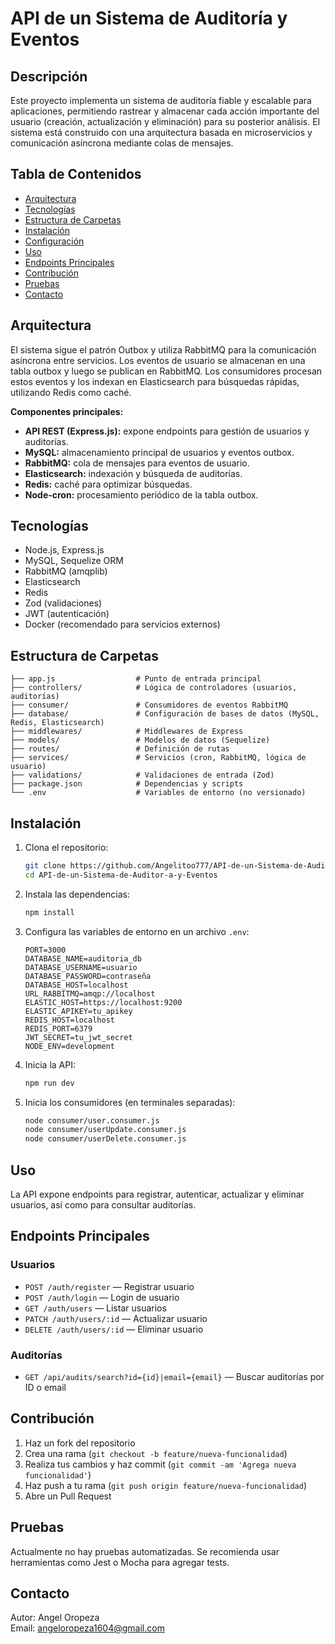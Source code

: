 
# API de un Sistema de Auditoría y Eventos

## Descripción
Este proyecto implementa un sistema de auditoría fiable y escalable para aplicaciones, permitiendo rastrear y almacenar cada acción importante del usuario (creación, actualización y eliminación) para su posterior análisis. El sistema está construido con una arquitectura basada en microservicios y comunicación asíncrona mediante colas de mensajes.

## Tabla de Contenidos
- [Arquitectura](#arquitectura)
- [Tecnologías](#tecnologías)
- [Estructura de Carpetas](#estructura-de-carpetas)
- [Instalación](#instalación)
- [Configuración](#configuración)
- [Uso](#uso)
- [Endpoints Principales](#endpoints-principales)
- [Contribución](#contribución)
- [Pruebas](#pruebas)
- [Contacto](#contacto)

## Arquitectura
El sistema sigue el patrón Outbox y utiliza RabbitMQ para la comunicación asíncrona entre servicios. Los eventos de usuario se almacenan en una tabla outbox y luego se publican en RabbitMQ. Los consumidores procesan estos eventos y los indexan en Elasticsearch para búsquedas rápidas, utilizando Redis como caché.

**Componentes principales:**
- **API REST (Express.js):** expone endpoints para gestión de usuarios y auditorías.
- **MySQL:** almacenamiento principal de usuarios y eventos outbox.
- **RabbitMQ:** cola de mensajes para eventos de usuario.
- **Elasticsearch:** indexación y búsqueda de auditorías.
- **Redis:** caché para optimizar búsquedas.
- **Node-cron:** procesamiento periódico de la tabla outbox.

## Tecnologías
- Node.js, Express.js
- MySQL, Sequelize ORM
- RabbitMQ (amqplib)
- Elasticsearch
- Redis
- Zod (validaciones)
- JWT (autenticación)
- Docker (recomendado para servicios externos)

## Estructura de Carpetas
```text
├── app.js                  # Punto de entrada principal
├── controllers/            # Lógica de controladores (usuarios, auditorías)
├── consumer/               # Consumidores de eventos RabbitMQ
├── database/               # Configuración de bases de datos (MySQL, Redis, Elasticsearch)
├── middlewares/            # Middlewares de Express
├── models/                 # Modelos de datos (Sequelize)
├── routes/                 # Definición de rutas
├── services/               # Servicios (cron, RabbitMQ, lógica de usuario)
├── validations/            # Validaciones de entrada (Zod)
├── package.json            # Dependencias y scripts
└── .env                    # Variables de entorno (no versionado)
```

## Instalación
1. Clona el repositorio:
	```bash
	git clone https://github.com/Angelitoo777/API-de-un-Sistema-de-Auditor-a-y-Eventos.git
	cd API-de-un-Sistema-de-Auditor-a-y-Eventos
	```
2. Instala las dependencias:
	```bash
	npm install
	```
3. Configura las variables de entorno en un archivo `.env`:
	```env
	PORT=3000
	DATABASE_NAME=auditoria_db
	DATABASE_USERNAME=usuario
	DATABASE_PASSWORD=contraseña
	DATABASE_HOST=localhost
	URL_RABBITMQ=amqp://localhost
	ELASTIC_HOST=https://localhost:9200
	ELASTIC_APIKEY=tu_apikey
	REDIS_HOST=localhost
	REDIS_PORT=6379
	JWT_SECRET=tu_jwt_secret
	NODE_ENV=development
	```
4. Inicia la API:
	```bash
	npm run dev
	```
5. Inicia los consumidores (en terminales separadas):
	```bash
	node consumer/user.consumer.js
	node consumer/userUpdate.consumer.js
	node consumer/userDelete.consumer.js
	```

## Uso
La API expone endpoints para registrar, autenticar, actualizar y eliminar usuarios, así como para consultar auditorías.

## Endpoints Principales

### Usuarios
- `POST /auth/register` — Registrar usuario
- `POST /auth/login` — Login de usuario
- `GET /auth/users` — Listar usuarios
- `PATCH /auth/users/:id` — Actualizar usuario
- `DELETE /auth/users/:id` — Eliminar usuario

### Auditorías
- `GET /api/audits/search?id={id}|email={email}` — Buscar auditorías por ID o email

## Contribución
1. Haz un fork del repositorio
2. Crea una rama (`git checkout -b feature/nueva-funcionalidad`)
3. Realiza tus cambios y haz commit (`git commit -am 'Agrega nueva funcionalidad'`)
4. Haz push a tu rama (`git push origin feature/nueva-funcionalidad`)
5. Abre un Pull Request

## Pruebas
Actualmente no hay pruebas automatizadas. Se recomienda usar herramientas como Jest o Mocha para agregar tests.

## Contacto
Autor: Angel Oropeza  
Email: angeloropeza1604@gmail.com
